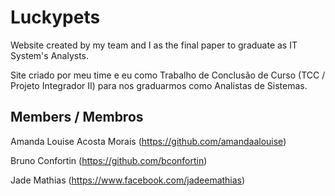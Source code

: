 # Luckypets
Website created by my team and I as the final paper to graduate as IT System's Analysts.

Site criado por meu time e eu como Trabalho de Conclusão de Curso (TCC / Projeto Integrador II) para nos graduarmos como Analistas de Sistemas.

## Members / Membros
Amanda Louise Acosta Morais (https://github.com/amandaalouise)

Bruno Confortin (https://github.com/bconfortin)

Jade Mathias (https://www.facebook.com/jadeemathias)
